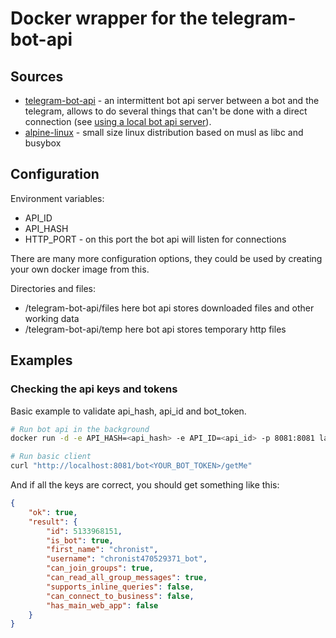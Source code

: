 # Docker wrapper for the telegram-bot-api
## Sources
* [telegram-bot-api](https://github.com/tdlib/telegram-bot-api) - an intermittent bot api server between a bot and the telegram,
  allows to do several things that can't be done with a direct connection (see [using a local bot api server](https://core.telegram.org/bots/api#using-a-local-bot-api-server)).
* [alpine-linux](https://hub.docker.com/_/alpine/) - small size linux distribution based on musl as libc and busybox

## Configuration

Environment variables:
* API_ID 
* API_HASH
* HTTP_PORT - on this port the bot api will listen for connections

There are many more configuration options, they could be used by creating your own 
docker image from this.

Directories and files:
* /telegram-bot-api/files here bot api stores downloaded files and other working data
* /telegram-bot-api/temp  here bot api stores temporary http files

## Examples

### Checking the api keys and tokens

Basic example to validate api_hash, api_id and bot_token.

```bash
# Run bot api in the background
docker run -d -e API_HASH=<api_hash> -e API_ID=<api_id> -p 8081:8081 lanseg/telegram-bot-api

# Run basic client
curl "http://localhost:8081/bot<YOUR_BOT_TOKEN>/getMe"
```

And if all the keys are correct, you should get something like this:
```json
{
    "ok": true,
    "result": {
        "id": 5133968151,
        "is_bot": true,
        "first_name": "chronist",
        "username": "chronist470529371_bot",
        "can_join_groups": true,
        "can_read_all_group_messages": true,
        "supports_inline_queries": false,
        "can_connect_to_business": false,
        "has_main_web_app": false
    }
}

```

